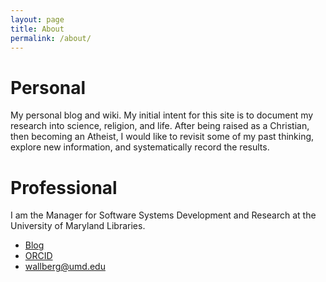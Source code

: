 ```yaml
---
layout: page
title: About
permalink: /about/
---
```


# Personal

My personal blog and wiki.  My initial intent for this site is to document my research into science, religion, and life.  After being raised as a Christian, then becoming an Atheist, I would like to revisit some of my past thinking, explore new information, and systematically record the results.

# Professional

I am the Manager for Software Systems Development and Research at the University of Maryland Libraries.

* [Blog](https://dssumd.wordpress.com/author/wallbergumd/)
* [ORCID](http://orcid.org/0000-0002-4904-005X)
* [wallberg@umd.edu](mailto:wallberg@umd.edu)
